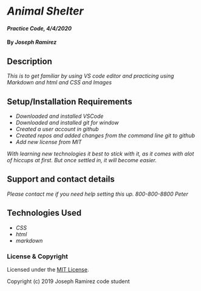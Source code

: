 # _Animal Shelter_

#### _Practice Code, 4/4/2020_

#### By _**Joseph Ramirez**_

## Description

 _This is to get familiar by using VS code editor and practicing using Markdown and html and CSS and Images_

## Setup/Installation Requirements

* _Downloaded and installed VSCode_
* _Downloaded and installed git for window_
* _Created a user account in github_
* _Created repos and added changes from the command line git to github_
* _Add new license from MIT_

_With learning new technologies it best to stick with it, as it comes with alot of hiccups at first. But once settled in, it will become easier._



## Support and contact details

_Please contact me if you need help setting this up. 800-800-8800 Peter_

## Technologies Used
- _CSS_
- _html_
- _markdown_
  
### License & Copyright

Licensed under the [MIT License](LICENSE).

Copyright (c) 2019 Joseph Ramirez code student
